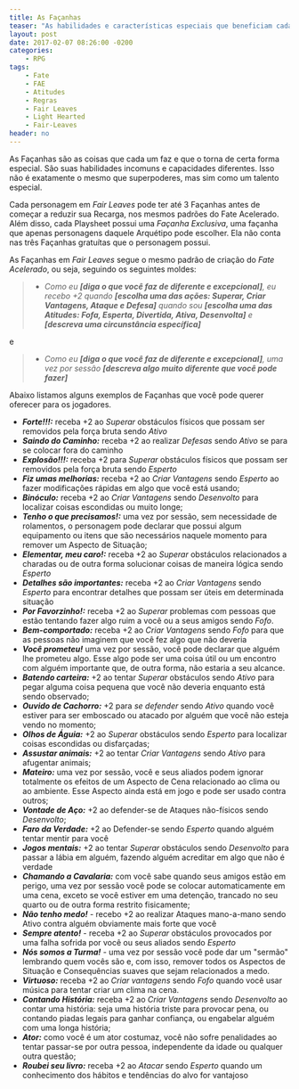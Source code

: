 ```yaml
---
title: As Façanhas
teaser: "As habilidades e características especiais que beneficiam cada personagem da Turma"
layout: post
date: 2017-02-07 08:26:00 -0200
categories: 
    - RPG
tags:
    - Fate
    - FAE
    - Atitudes
    - Regras
    - Fair Leaves
    - Light Hearted
    - Fair-Leaves
header: no
---
```


As Façanhas são as coisas que cada um faz e que o torna de certa forma especial. São suas habilidades incomuns e capacidades diferentes. Isso não é exatamente o mesmo que superpoderes, mas sim como um talento especial. 

Cada personagem em _Fair Leaves_ pode ter até 3 Façanhas antes de começar a reduzir sua Recarga, nos mesmos padrões do Fate Acelerado. Além disso, cada Playsheet possui uma _Façanha Exclusiva_, uma façanha que apenas personagens daquele Arquétipo pode escolher. Ela não conta nas três Façanhas gratuítas que o personagem possui.

As Façanhas em _Fair Leaves_ segue o mesmo padrão de criação do _Fate Acelerado_, ou seja, seguindo os seguintes moldes:

> +  _Como eu __[diga o que você faz de diferente e excepcional]__, eu recebo +2 quando __[escolha uma das ações: Superar, Criar Vantagens, Ataque e Defesa]__ quando sou __[escolha uma das Atitudes: Fofa, Esperta, Divertida, Ativa, Desenvolta]__ e __[descreva uma circunstância específica]___

e 

> +  _Como eu __[diga o que você faz de diferente e excepcional]__, uma vez por sessão __[descreva algo muito diferente que você pode fazer]___

Abaixo listamos alguns exemplos de Façanhas que você pode querer oferecer para os jogadores.

+ ___Forte!!!:___ receba +2 ao _Superar_ obstáculos físicos que possam ser removidos pela força bruta sendo _Ativo_ 
+ ___Saindo do Caminho:___ receba +2 ao realizar _Defesas_ sendo _Ativo_  se para se colocar fora do caminho
+ ___Explosão!!!:___ receba +2 para _Superar_ obstáculos físicos que possam ser removidos pela força bruta sendo _Esperto_ 
+ ___Fiz umas melhorias:___ receba +2 ao _Criar Vantagens_ sendo _Esperto_ ao fazer modificações rápidas em algo que você está usando;
+ ___Binóculo:___ receba +2 ao _Criar Vantagens_ sendo _Desenvolto_ para localizar coisas escondidas ou muito longe;
+ ___Tenho o que precisamos!:___ uma vez por sessão, sem necessidade de rolamentos, o personagem pode declarar que possui algum equipamento ou itens que são necessários naquele momento para remover um Aspecto de Situação;
+ ___Elementar, meu caro!:___ receba +2 ao _Superar_ obstáculos relacionados a charadas ou de outra forma solucionar coisas de maneira lógica sendo _Esperto_ 
+ ___Detalhes são importantes:___ receba +2 ao _Criar Vantagens_ sendo _Esperto_ para encontrar detalhes que possam ser úteis em determinada situação
+ ___Por Favorzinho!:___ receba +2 ao _Superar_ problemas com pessoas que estão tentando fazer algo ruim a você ou a seus amigos sendo _Fofo_.
+ ___Bem-comportado:___ receba +2 ao _Criar Vantagens_ sendo _Fofo_ para que as pessoas não imaginem que você fez algo que não deveria
+ ___Você prometeu!___ uma vez por sessão, você pode declarar que alguém lhe prometeu algo. Esse algo pode ser uma coisa útil ou um encontro com alguém importante que, de outra forma, não estaria a seu alcance.
+ ___Batendo carteira:___ +2 ao tentar _Superar_ obstáculos sendo _Ativo_ para pegar alguma coisa pequena que você não deveria enquanto está sendo observado;
+ ___Ouvido de Cachorro:___  +2 para _se defender_ sendo _Ativo_ quando você estiver para ser emboscado ou atacado por alguém que você não esteja vendo no momento;
+ ___Olhos de Águia:___ +2 ao _Superar_ obstáculos sendo _Esperto_ para localizar coisas escondidas ou disfarçadas;
+ ___Assustar animais:___ +2 ao tentar _Criar Vantagens_ sendo _Ativo_ para afugentar animais;
+ ___Mateiro:___ uma vez por sessão, você e seus aliados podem ignorar totalmente os efeitos de um Aspecto de Cena relacionado ao clima ou ao ambiente. Esse Aspecto ainda está em jogo e pode ser usado contra outros;
+ ___Vontade de Aço:___ +2 ao defender-se de Ataques não-físicos sendo _Desenvolto_;
+ ___Faro da Verdade:___ +2 ao Defender-se sendo _Esperto_ quando alguém tentar mentir para você
+ ___Jogos mentais:___ +2 ao tentar _Superar_ obstáculos sendo _Desenvolto_ para passar a lábia em alguém, fazendo alguém acreditar em algo que não é verdade
+ ___Chamando a Cavalaria:___ com você sabe quando seus amigos estão em perigo, uma vez por sessão você pode se colocar automaticamente em uma cena, exceto se você estiver em uma detenção, trancado no seu quarto ou de outra forma restrito fisicamente;
+ ___Não tenho medo!___ - recebo +2 ao realizar Ataques mano-a-mano sendo Ativo contra alguém obviamente mais forte que você
+ ___Sempre atento!___ - receba +2 ao _Superar_ obstáculos provocados por uma falha sofrida por você ou seus aliados sendo _Esperto_
+ ___Nós somos a Turma!___ - uma vez por sessão você pode dar um "sermão" lembrando quem vocês são e, com isso, remover todos os Aspectos de Situação e Consequências suaves que sejam relacionados a medo.
+ ___Virtuoso:___ receba +2 ao _Criar vantagens_ sendo _Fofo_ quando você usar música para tentar criar um clima na cena.
+ ___Contando História:___ receba +2 ao _Criar Vantagens_ sendo _Desenvolto_ ao contar uma história: seja uma história triste para provocar pena, ou contando piadas legais para ganhar confiança, ou engabelar alguém com uma longa história;
+ ___Ator:___ como você é um ator costumaz, você não sofre penalidades ao tentar passar-se por outra pessoa, independente da idade ou qualquer outra questão;
+ ___Roubei seu livro:___ receba +2 ao _Atacar_ sendo _Esperto_ quando um conhecimento dos hábitos e tendências do alvo for vantajoso

